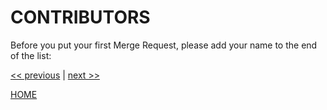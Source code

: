 # CONTRIBUTORS

Before you put your first Merge Request, please add your name to the end of the list:


[<< previous](AUTHOR.md) | [next >>](LICENSE)

[HOME](./../../README.md)
